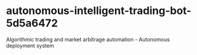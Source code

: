 # autonomous-intelligent-trading-bot-5d5a6472
Algorithmic trading and market arbitrage automation - Autonomous deployment system
